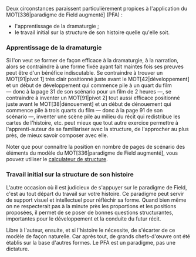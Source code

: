 <!-- Page: #316 Quand faut-il appliquer ce modèle ? -->

Deux circonstances paraissent particulièrement propices à l'application du MOT[336|paradigme de Field augmenté]  (PFA) :

* l'apprentissage de la dramaturgie ;
* le travail initial sur la structure de son histoire quelle qu'elle soit.

### Apprentissage de la dramaturgie

Si l'on veut se former de façon efficace à la dramaturgie, à la narration, alors se contraindre à une forme fixée ayant fait maintes fois ses preuves peut être d'un bénéfice indiscutable. Se contraindre à trouver un MOT[91|pivot 1] très clair positionné juste avant le MOT[42|développement] et un début de développement qui commence pile à un quart du film — donc à la page 31 de son scénario pour un film de 2 heures —, se contraindre à inventer un MOT[91|pivot 2] tout aussi efficace positionné juste avant le MOT[38|dénouement] et un début de dénouement qui commence pile à trois quarts du film — donc à la page 91 de son scénario —, inventer une scène pile au milieu du récit qui redistribue les cartes de l'histoire,  etc. peut mieux que tout autre exercice permettre à l'apprenti-auteur de se familiariser avec la structure, de l'approcher au plus près, de mieux savoir composer avec elle.

Noter que pour connaitre la position en nombre de pages de scénario des éléments du modèle du MOT[336|paradigme de Field augmenté], vous pouvez utiliser le [calculateur de structure](http://www.laboiteaoutilsdelauteur.fr/calculateur/main).

### Travail initial sur la structure de son histoire

L'autre occasion où il est judicieux de s'appuyer sur le paradigme de Field, c'est au tout départ du travail sur votre histoire. Ce paradigme peut servir de support visuel et intellectuel pour réfléchir sa forme. Quand bien même on ne respecterait pas à la minute près les proportions et les positions proposées, il permet de se poser de bonnes questions structurantes, importantes pour le développement et la conduite du futur récit.

Libre à l'auteur, ensuite, et si l'histoire le nécessite, de s'écarter de ce modèle de façon naturelle. Car après tout, de grands chefs-d'œuvre ont été établis sur la base d'autres formes. Le PFA est un paradigme, pas une dictature.
